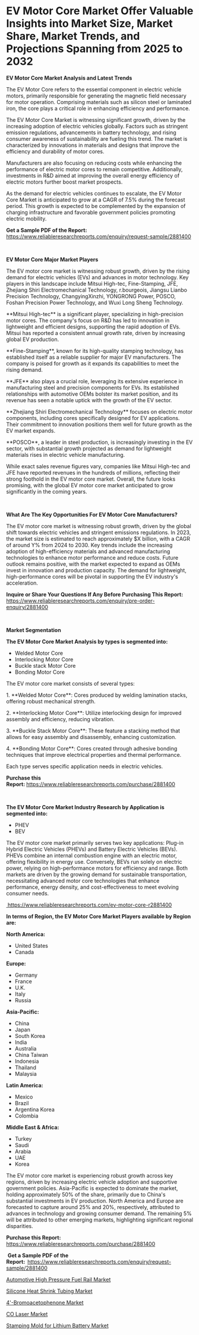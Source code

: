 <p><h1>EV Motor Core Market Offer Valuable Insights into Market Size, Market Share, Market Trends, and Projections Spanning from 2025 to 2032</h1></p><p><strong>EV Motor Core Market Analysis and Latest Trends</strong></p>
<p><p>The EV Motor Core refers to the essential component in electric vehicle motors, primarily responsible for generating the magnetic field necessary for motor operation. Comprising materials such as silicon steel or laminated iron, the core plays a critical role in enhancing efficiency and performance.</p><p>The EV Motor Core Market is witnessing significant growth, driven by the increasing adoption of electric vehicles globally. Factors such as stringent emission regulations, advancements in battery technology, and rising consumer awareness of sustainability are fueling this trend. The market is characterized by innovations in materials and designs that improve the efficiency and durability of motor cores. </p><p>Manufacturers are also focusing on reducing costs while enhancing the performance of electric motor cores to remain competitive. Additionally, investments in R&D aimed at improving the overall energy efficiency of electric motors further boost market prospects. </p><p>As the demand for electric vehicles continues to escalate, the EV Motor Core Market is anticipated to grow at a CAGR of 7.5% during the forecast period. This growth is expected to be complemented by the expansion of charging infrastructure and favorable government policies promoting electric mobility.</p></p>
<p><strong>Get a Sample PDF of the Report:&nbsp;</strong> <a href="https://www.reliableresearchreports.com/enquiry/request-sample/2881400?utm_campaign=34&utm_medium=2&utm_source=Github&utm_content=ia&utm_term=12032025&utm_id=ev-motor-core">https://www.reliableresearchreports.com/enquiry/request-sample/2881400</a></p>
<p>&nbsp;</p>
<p><strong>EV Motor Core Major Market Players</strong></p>
<p><p>The EV motor core market is witnessing robust growth, driven by the rising demand for electric vehicles (EVs) and advances in motor technology. Key players in this landscape include Mitsui High-tec, Fine-Stamping, JFE, Zhejiang Shiri Electromechanical Technology, r.bourgeois, Jiangsu Lianbo Precision Technology, ChangyingXinzhi, YONGRONG Power, POSCO, Foshan Precision Power Technology, and Wuxi Long Sheng Technology.</p><p>**Mitsui High-tec** is a significant player, specializing in high-precision motor cores. The company's focus on R&D has led to innovation in lightweight and efficient designs, supporting the rapid adoption of EVs. Mitsui has reported a consistent annual growth rate, driven by increasing global EV production.</p><p>**Fine-Stamping**, known for its high-quality stamping technology, has established itself as a reliable supplier for major EV manufacturers. The company is poised for growth as it expands its capabilities to meet the rising demand. </p><p>**JFE** also plays a crucial role, leveraging its extensive experience in manufacturing steel and precision components for EVs. Its established relationships with automotive OEMs bolster its market position, and its revenue has seen a notable uptick with the growth of the EV sector.</p><p>**Zhejiang Shiri Electromechanical Technology** focuses on electric motor components, including cores specifically designed for EV applications. Their commitment to innovation positions them well for future growth as the EV market expands.</p><p>**POSCO**, a leader in steel production, is increasingly investing in the EV sector, with substantial growth projected as demand for lightweight materials rises in electric vehicle manufacturing.</p><p>While exact sales revenue figures vary, companies like Mitsui High-tec and JFE have reported revenues in the hundreds of millions, reflecting their strong foothold in the EV motor core market. Overall, the future looks promising, with the global EV motor core market anticipated to grow significantly in the coming years.</p></p>
<p>&nbsp;</p>
<p><strong>What Are The Key Opportunities For EV Motor Core Manufacturers?</strong></p>
<p><p>The EV motor core market is witnessing robust growth, driven by the global shift towards electric vehicles and stringent emissions regulations. In 2023, the market size is estimated to reach approximately $X billion, with a CAGR of around Y% from 2024 to 2030. Key trends include the increasing adoption of high-efficiency materials and advanced manufacturing technologies to enhance motor performance and reduce costs. Future outlook remains positive, with the market expected to expand as OEMs invest in innovation and production capacity. The demand for lightweight, high-performance cores will be pivotal in supporting the EV industry's acceleration.</p></p>
<p><strong>Inquire or Share Your Questions If Any Before Purchasing This Report:</strong> <a href="https://www.reliableresearchreports.com/enquiry/pre-order-enquiry/2881400?utm_campaign=34&utm_medium=2&utm_source=Github&utm_content=ia&utm_term=12032025&utm_id=ev-motor-core">https://www.reliableresearchreports.com/enquiry/pre-order-enquiry/2881400</a></p>
<p>&nbsp;</p>
<p><strong>Market Segmentation</strong></p>
<p><strong>The EV Motor Core Market Analysis by types is segmented into:</strong></p>
<p><ul><li>Welded Motor Core</li><li>Interlocking Motor Core</li><li>Buckle stack Motor Core</li><li>Bonding Motor Core</li></ul></p>
<p><p>The EV motor core market consists of several types: </p><p>1. **Welded Motor Core**: Cores produced by welding lamination stacks, offering robust mechanical strength.</p><p>2. **Interlocking Motor Core**: Utilize interlocking design for improved assembly and efficiency, reducing vibration.</p><p>3. **Buckle Stack Motor Core**: These feature a stacking method that allows for easy assembly and disassembly, enhancing customization.</p><p>4. **Bonding Motor Core**: Cores created through adhesive bonding techniques that improve electrical properties and thermal performance. </p><p>Each type serves specific application needs in electric vehicles.</p></p>
<p><strong>Purchase this Report:&nbsp;</strong><a href="https://www.reliableresearchreports.com/purchase/2881400?utm_campaign=34&utm_medium=2&utm_source=Github&utm_content=ia&utm_term=12032025&utm_id=ev-motor-core">https://www.reliableresearchreports.com/purchase/2881400</a></p>
<p>&nbsp;</p>
<p><strong>The EV Motor Core Market Industry Research by Application is segmented into:</strong></p>
<p><ul><li>PHEV</li><li>BEV</li></ul></p>
<p><p>The EV motor core market primarily serves two key applications: Plug-in Hybrid Electric Vehicles (PHEVs) and Battery Electric Vehicles (BEVs). PHEVs combine an internal combustion engine with an electric motor, offering flexibility in energy use. Conversely, BEVs run solely on electric power, relying on high-performance motors for efficiency and range. Both markets are driven by the growing demand for sustainable transportation, necessitating advanced motor core technologies that enhance performance, energy density, and cost-effectiveness to meet evolving consumer needs.</p></p>
<p><a href="https://www.reliableresearchreports.com/ev-motor-core-r2881400?utm_campaign=34&utm_medium=2&utm_source=Github&utm_content=ia&utm_term=12032025&utm_id=ev-motor-core">&nbsp;https://www.reliableresearchreports.com/ev-motor-core-r2881400</a></p>
<p><strong>In terms of Region, the EV Motor Core Market Players available by Region are:</strong></p>
<p>
    <p> <strong> North America: </strong>
        <ul>
            <li>United States</li>
            <li>Canada</li>
        </ul>
        </p> 
    <p> <strong> Europe: </strong>
        <ul>
            <li>Germany</li>
            <li>France</li>
            <li>U.K.</li>
            <li>Italy</li>
            <li>Russia</li>
        </ul>
        </p> 
    <p> <strong> Asia-Pacific: </strong>
        <ul>
            <li>China</li>
            <li>Japan</li>
            <li>South Korea</li>
            <li>India</li>
            <li>Australia</li>
            <li>China Taiwan</li>
            <li>Indonesia</li>
            <li>Thailand</li>
            <li>Malaysia</li>
        </ul>
        </p> 
    <p> <strong> Latin America: </strong>
        <ul>
            <li>Mexico</li>
            <li>Brazil</li>
            <li>Argentina Korea</li>
            <li>Colombia</li>
        </ul>
        </p> 
    <p> <strong> Middle East & Africa: </strong>
        <ul>
            <li>Turkey</li>
            <li>Saudi</li>
            <li>Arabia</li>
            <li>UAE</li>
            <li>Korea</li>
        </ul>
    </p>
    </p>
<p><p>The EV motor core market is experiencing robust growth across key regions, driven by increasing electric vehicle adoption and supportive government policies. Asia-Pacific is expected to dominate the market, holding approximately 50% of the share, primarily due to China's substantial investments in EV production. North America and Europe are forecasted to capture around 25% and 20%, respectively, attributed to advances in technology and growing consumer demand. The remaining 5% will be attributed to other emerging markets, highlighting significant regional disparities.</p></p>
<p><strong>Purchase this Report: </strong><a href="https://www.reliableresearchreports.com/purchase/2881400?utm_campaign=34&utm_medium=2&utm_source=Github&utm_content=ia&utm_term=12032025&utm_id=ev-motor-core">https://www.reliableresearchreports.com/purchase/2881400</a></p>
<p>&nbsp;<strong>Get a Sample PDF of the Report:&nbsp;&nbsp;</strong><a href="https://www.reliableresearchreports.com/enquiry/request-sample/2881400?utm_campaign=34&utm_medium=2&utm_source=Github&utm_content=ia&utm_term=12032025&utm_id=ev-motor-core">https://www.reliableresearchreports.com/enquiry/request-sample/2881400</a></p>
<p><strong></strong></p>
<p><p><a href="https://github.com/amramcocosxa/Market-Research-Report-List-1/blob/main/automotive-high-pressure-fuel-rail-market.md?utm_campaign=34&utm_medium=2&utm_source=Github&utm_content=ia&utm_term=12032025&utm_id=ev-motor-core">Automotive High Pressure Fuel Rail Market</a></p><p><a href="https://github.com/avikalitesjj/Market-Research-Report-List-1/blob/main/silicone-heat-shrink-tubing-market.md?utm_campaign=34&utm_medium=2&utm_source=Github&utm_content=ia&utm_term=12032025&utm_id=ev-motor-core">Silicone Heat Shrink Tubing Market</a></p><p><a href="https://github.com/ceneabiruk11/Market-Research-Report-List-1/blob/main/4-bromoacetophenone-market.md?utm_campaign=34&utm_medium=2&utm_source=Github&utm_content=ia&utm_term=12032025&utm_id=ev-motor-core">4'-Bromoacetophenone Market</a></p><p><a href="https://github.com/pomasifilo/Market-Research-Report-List-1/blob/main/co-laser-market.md?utm_campaign=34&utm_medium=2&utm_source=Github&utm_content=ia&utm_term=12032025&utm_id=ev-motor-core">CO Laser Market</a></p><p><a href="https://github.com/nontoengolo/Market-Research-Report-List-1/blob/main/stamping-mold-for-lithium-battery-market.md?utm_campaign=34&utm_medium=2&utm_source=Github&utm_content=ia&utm_term=12032025&utm_id=ev-motor-core">Stamping Mold for Lithium Battery Market</a></p></p>